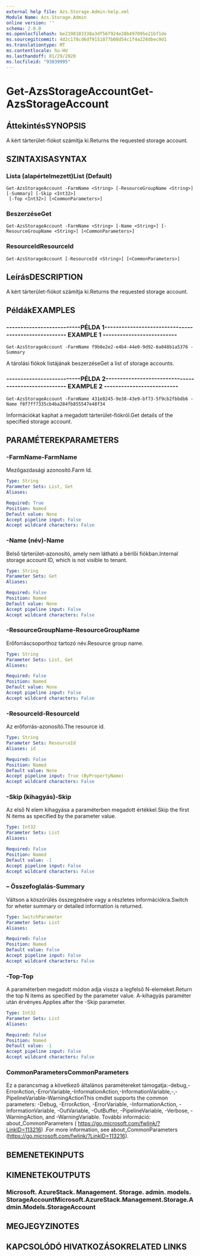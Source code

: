 ```yaml
---
external help file: Azs.Storage.Admin-help.xml
Module Name: Azs.Storage.Admin
online version: ''
schema: 2.0.0
ms.openlocfilehash: be2198103338a3df56f924e28b497095e21bf1de
ms.sourcegitcommit: 4d2c178cd6df9151877b08d54c1f4a228dbec9d1
ms.translationtype: MT
ms.contentlocale: hu-HU
ms.lasthandoff: 01/29/2020
ms.locfileid: "93839995"
---
```

# <span data-ttu-id="e753b-101">Get-AzsStorageAccount</span><span class="sxs-lookup"><span data-stu-id="e753b-101">Get-AzsStorageAccount</span></span>

## <span data-ttu-id="e753b-102">Áttekintés</span><span class="sxs-lookup"><span data-stu-id="e753b-102">SYNOPSIS</span></span>
<span data-ttu-id="e753b-103">A kért tárterület-fiókot számítja ki.</span><span class="sxs-lookup"><span data-stu-id="e753b-103">Returns the requested storage account.</span></span>

## <span data-ttu-id="e753b-104">SZINTAXISA</span><span class="sxs-lookup"><span data-stu-id="e753b-104">SYNTAX</span></span>

### <span data-ttu-id="e753b-105">Lista (alapértelmezett)</span><span class="sxs-lookup"><span data-stu-id="e753b-105">List (Default)</span></span>
```
Get-AzsStorageAccount -FarmName <String> [-ResourceGroupName <String>] [-Summary] [-Skip <Int32>]
 [-Top <Int32>] [<CommonParameters>]
```

### <span data-ttu-id="e753b-106">Beszerzése</span><span class="sxs-lookup"><span data-stu-id="e753b-106">Get</span></span>
```
Get-AzsStorageAccount -FarmName <String> [-Name <String>] [-ResourceGroupName <String>] [<CommonParameters>]
```

### <span data-ttu-id="e753b-107">ResourceId</span><span class="sxs-lookup"><span data-stu-id="e753b-107">ResourceId</span></span>
```
Get-AzsStorageAccount [-ResourceId <String>] [<CommonParameters>]
```

## <span data-ttu-id="e753b-108">Leírás</span><span class="sxs-lookup"><span data-stu-id="e753b-108">DESCRIPTION</span></span>
<span data-ttu-id="e753b-109">A kért tárterület-fiókot számítja ki.</span><span class="sxs-lookup"><span data-stu-id="e753b-109">Returns the requested storage account.</span></span>

## <span data-ttu-id="e753b-110">Példák</span><span class="sxs-lookup"><span data-stu-id="e753b-110">EXAMPLES</span></span>

### <span data-ttu-id="e753b-111">--------------------------PÉLDA 1--------------------------</span><span class="sxs-lookup"><span data-stu-id="e753b-111">-------------------------- EXAMPLE 1 --------------------------</span></span>
```
Get-AzsStorageAccount -FarmName f9b8e2e2-e4b4-44e0-9d92-6a848b1a5376 -Summary
```

<span data-ttu-id="e753b-112">A tárolási fiókok listájának beszerzése</span><span class="sxs-lookup"><span data-stu-id="e753b-112">Get a list of storage accounts.</span></span>

### <span data-ttu-id="e753b-113">--------------------------PÉLDA 2--------------------------</span><span class="sxs-lookup"><span data-stu-id="e753b-113">-------------------------- EXAMPLE 2 --------------------------</span></span>
```
Get-AzsStorageAccount -FarmName 431e8245-9e38-43e9-bf73-5f9cb2fbbdb6 -Name f8f7ff7335cb4ba284fb855547e48f34
```

<span data-ttu-id="e753b-114">Információkat kaphat a megadott tárterület-fiókról.</span><span class="sxs-lookup"><span data-stu-id="e753b-114">Get details of the specified storage account.</span></span>

## <span data-ttu-id="e753b-115">PARAMÉTEREK</span><span class="sxs-lookup"><span data-stu-id="e753b-115">PARAMETERS</span></span>

### <span data-ttu-id="e753b-116">-FarmName</span><span class="sxs-lookup"><span data-stu-id="e753b-116">-FarmName</span></span>
<span data-ttu-id="e753b-117">Mezőgazdasági azonosító.</span><span class="sxs-lookup"><span data-stu-id="e753b-117">Farm Id.</span></span>

```yaml
Type: String
Parameter Sets: List, Get
Aliases: 

Required: True
Position: Named
Default value: None
Accept pipeline input: False
Accept wildcard characters: False
```

### <span data-ttu-id="e753b-118">-Name (név)</span><span class="sxs-lookup"><span data-stu-id="e753b-118">-Name</span></span>
<span data-ttu-id="e753b-119">Belső tárterület-azonosító, amely nem látható a bérlői fiókban.</span><span class="sxs-lookup"><span data-stu-id="e753b-119">Internal storage account ID, which is not visible to tenant.</span></span>

```yaml
Type: String
Parameter Sets: Get
Aliases: 

Required: False
Position: Named
Default value: None
Accept pipeline input: False
Accept wildcard characters: False
```

### <span data-ttu-id="e753b-120">-ResourceGroupName</span><span class="sxs-lookup"><span data-stu-id="e753b-120">-ResourceGroupName</span></span>
<span data-ttu-id="e753b-121">Erőforráscsoporthoz tartozó név.</span><span class="sxs-lookup"><span data-stu-id="e753b-121">Resource group name.</span></span>

```yaml
Type: String
Parameter Sets: List, Get
Aliases: 

Required: False
Position: Named
Default value: None
Accept pipeline input: False
Accept wildcard characters: False
```

### <span data-ttu-id="e753b-122">-ResourceId</span><span class="sxs-lookup"><span data-stu-id="e753b-122">-ResourceId</span></span>
<span data-ttu-id="e753b-123">Az erőforrás-azonosító.</span><span class="sxs-lookup"><span data-stu-id="e753b-123">The resource id.</span></span>

```yaml
Type: String
Parameter Sets: ResourceId
Aliases: id

Required: False
Position: Named
Default value: None
Accept pipeline input: True (ByPropertyName)
Accept wildcard characters: False
```

### <span data-ttu-id="e753b-124">-Skip (kihagyás)</span><span class="sxs-lookup"><span data-stu-id="e753b-124">-Skip</span></span>
<span data-ttu-id="e753b-125">Az első N elem kihagyása a paraméterben megadott értékkel.</span><span class="sxs-lookup"><span data-stu-id="e753b-125">Skip the first N items as specified by the parameter value.</span></span>

```yaml
Type: Int32
Parameter Sets: List
Aliases: 

Required: False
Position: Named
Default value: -1
Accept pipeline input: False
Accept wildcard characters: False
```

### <span data-ttu-id="e753b-126">– Összefoglalás</span><span class="sxs-lookup"><span data-stu-id="e753b-126">-Summary</span></span>
<span data-ttu-id="e753b-127">Váltson a köszörülés összegzésére vagy a részletes információkra.</span><span class="sxs-lookup"><span data-stu-id="e753b-127">Switch for wheter summary or detailed information is returned.</span></span>

```yaml
Type: SwitchParameter
Parameter Sets: List
Aliases: 

Required: False
Position: Named
Default value: False
Accept pipeline input: False
Accept wildcard characters: False
```

### <span data-ttu-id="e753b-128">-Top</span><span class="sxs-lookup"><span data-stu-id="e753b-128">-Top</span></span>
<span data-ttu-id="e753b-129">A paraméterben megadott módon adja vissza a legfelső N-elemeket.</span><span class="sxs-lookup"><span data-stu-id="e753b-129">Return the top N items as specified by the parameter value.</span></span>
<span data-ttu-id="e753b-130">A-kihagyás paraméter után érvényes.</span><span class="sxs-lookup"><span data-stu-id="e753b-130">Applies after the -Skip parameter.</span></span>

```yaml
Type: Int32
Parameter Sets: List
Aliases: 

Required: False
Position: Named
Default value: -1
Accept pipeline input: False
Accept wildcard characters: False
```

### <span data-ttu-id="e753b-131">CommonParameters</span><span class="sxs-lookup"><span data-stu-id="e753b-131">CommonParameters</span></span>
<span data-ttu-id="e753b-132">Ez a parancsmag a következő általános paramétereket támogatja:-debug,-ErrorAction,-ErrorVariable,-InformationAction,-InformationVariable,-,-PipelineVariable-WarningAction</span><span class="sxs-lookup"><span data-stu-id="e753b-132">This cmdlet supports the common parameters: -Debug, -ErrorAction, -ErrorVariable, -InformationAction, -InformationVariable, -OutVariable, -OutBuffer, -PipelineVariable, -Verbose, -WarningAction, and -WarningVariable.</span></span> <span data-ttu-id="e753b-133">További információ: about_CommonParameters ( https://go.microsoft.com/fwlink/?LinkID=113216) .</span><span class="sxs-lookup"><span data-stu-id="e753b-133">For more information, see about_CommonParameters (https://go.microsoft.com/fwlink/?LinkID=113216).</span></span>

## <span data-ttu-id="e753b-134">BEMENETEK</span><span class="sxs-lookup"><span data-stu-id="e753b-134">INPUTS</span></span>

## <span data-ttu-id="e753b-135">KIMENETEK</span><span class="sxs-lookup"><span data-stu-id="e753b-135">OUTPUTS</span></span>

### <span data-ttu-id="e753b-136">Microsoft. AzureStack. Management. Storage. admin. models. StorageAccount</span><span class="sxs-lookup"><span data-stu-id="e753b-136">Microsoft.AzureStack.Management.Storage.Admin.Models.StorageAccount</span></span>

## <span data-ttu-id="e753b-137">MEGJEGYZI</span><span class="sxs-lookup"><span data-stu-id="e753b-137">NOTES</span></span>

## <span data-ttu-id="e753b-138">KAPCSOLÓDÓ HIVATKOZÁSOK</span><span class="sxs-lookup"><span data-stu-id="e753b-138">RELATED LINKS</span></span>

